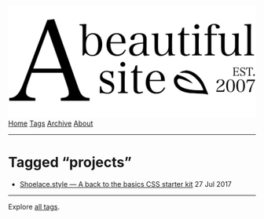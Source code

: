 <a href="../../index.html" class="header-link"><img src="../../images/logos/wordmark.svg" alt="A Beautiful Site" class="wordmark" /></a> <a href="../../index.html" class="nav-item">Home</a> <a href="../index.html" class="nav-item">Tags</a> <a href="../../posts/index.html" class="nav-item">Archive</a> <a href="../../about/index.html" class="nav-item">About</a>

---

# Tagged “projects”

- <a href="../../posts/shoelacecss-a-back-to-the-basics-css-starter-kit/index.html" class="post-list-item-link">Shoelace.style — A back to the basics CSS starter kit</a> 27 Jul 2017

---

Explore [all tags](../index.html).
